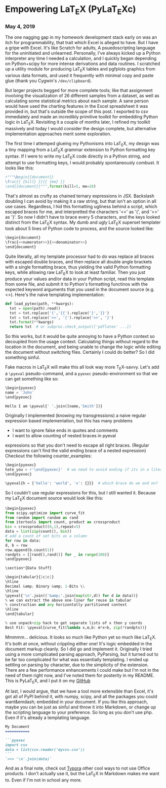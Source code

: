 # Empowering LaT<sub>E</sub>X (PyLaT<sub>E</sub>Xc)
### May 4, 2019

The one nagging gap in my homework development stack early on
was an itch for 
programmability, that trait which Excel is alleged to have.
But I have a gripe with Excel. It's like Scratch for adults,
A psuedoscripting language for the uninitiated and unlearned.
Personally, I've always kicked up a Python interpreter any
time I needed a calculation, and I quickly began depending on
Python+scipy for more intense derivations and data routines. I scratched
up a utility module for producing LaT<sub>E</sub>X tables and pgfplots graphics
from various data formats, and used it frequently with minimal
copy and paste glue (thank you Cygwin's 
    `/dev/clipboard`).

But larger projects begged for more complete tools; like that assignment
involving the visualization 
of 26 different samples from a dataset, as well as calculating some
statistical metrics about each sample.
A sane person would have used the charting features
in the Excel spreadsheet it was provided in, but that's outside the scope
of this post.
I exported to csv immediately and made an incredibly primitive 
toolkit for embedding Python logic in LaT<sub>E</sub>X. Revisiting it a
couple of months later, I refined my toolkit massively and today I 
would consider the design complete, but alternative implementation
approaches merit some exploration.

The first time I attemped glueing my Pythonisms into LaT<sub>E</sub>X, 
my design was a tiny mapping from a LaT<sub>E</sub>X grammar extension
to Python formatting key syntax.
If I were to write my LaT<sub>E</sub>X code directly in a Python string,
and attempt to use formatting keys,
I would probably spontaneously combust. It looks like this:

```python
r"""\begin{{document}}
\frac{{ {kill} }}{{ {me} }}
\end{{document}}""".format(kill=5, me=10)
```

That's almost as crufty as chained ternary expressions in JSX.
Backslash doubling I can avoid by making it a raw string, but that
isn't an option in all use cases.
Regardless, I hid this formatting ugliness behind a script, which
escaped braces for me, and interpretted the characters '<<' as '{', and
'>>' as '}'. So now I didn't have to brace every 5 characters, and the
keys looked distinct from the LaT<sub>E</sub>X syntax.
My dumb and ugly LaT<sub>E</sub>X superset templater took about 5 lines of 
Python code to process, and the source looked like:

```python
\begin{document}
\frac{<<numerator>>}{<<denominator>>}
\end{document}
```

Quite literally, all my template processor had to do was replace all braces with
escaped double braces, and then replace all 
double angle brackets with a single formatting brace, thus yielding
the valid Python formatting keys, while allowing raw LaT<sub>E</sub>X to look
at least familiar.
Then you just produce your values and/or data in your Python script, 
read this template from some file,
and submit it to Python's formatting functinos with the expected keyword
arguments that you used in the document source 
(e.g. <<numerator>>).
Here's the naive templating implementation:

```python
def load_pytex(path, **kwargs):
  txt = open(path).read()
  txt = txt.replace('{','{{').replace('}','}}')    
  txt = txt.replace('<<', '{').replace('>>', '}')
  txt.format(**kwargs)
  return txt  # or subproc.check_output(['pdflatex' ...])
```

So this works, but it would be quite annoying to have a Python
context so decoupled from the usage context. Calculating things
without regard to the location in the document, and being
unable to change the logic while editing the document without
switching files.
Certainly I could do better? So I did something sinful.

Fake macros in LaT<sub>E</sub>X will make this all look way more T<sub>E</sub>X-savvy. 
Let's add a `\pyeval` pseudo-command, and a 
`pyexec` pseudo-environment so that we can get something 
like so:

```python
\begin{pyexec}
name = 'John'
\end{pyexec}

Hello I am \pyeval{' '.join([name,'Smith'])}
```

Originally I implemented (knowing my transgressions) a naive
regular expression based implementation, but this has many problems
* I want to ignore false ends in quotes and comments
* I want to allow counting of nested braces in pyeval

expressions so that you don't need to escape all right
braces. (Regular expressions can't find the valid ending
    brace of a nested expression)
Checkout the following counter_examples:

```python
\begin{pyexec}
hate_you = r'\end{pyexec}'  # we need to avoid ending if its in a literal
\end{pyexec}

\pyeval{h = {'hello': 'world', 'x': {}}}  # which brace do we end on?
```

So I couldn't use regular expressions for this, but I still wanted it.
Because my LaT<sub>E</sub>X document source would look like this:

```python
\begin{pyexec}
from scipy.optimize import curve_fit
from random import random as rand
from itertools import count, product as crossproduct
bin = crossproduct((0,1),repeat=5)
data = list(zip(count(), bin))
# add a count of set bits as a column
for row in data:
d, b = row
row.append(b.count(1))
randpts = [[rand(),rand()] for _ in range(100)]
\end{pyexec}

\section*{Data Stuff}

\begin{tabular}{|c|c|}
\hline
Decimal &amp; Binary &amp; 1-Bits \\
\hline
\pyeval{'\n'.join(('&amp;'.join(map(str,d)) for d in data))}
% we can extract the above one-liner for reuse in tabular 
% construction and any horizontally partitioned context
\hline
\end{tabular}

% use unpack+zip hack to get separate lists of x then y coords
Best Fit: \pyeval{curve_fit(lambda x,m,b: m*x+b, zip(*randpts))} 
```

Mmmmm... delicious. It looks so much like Python yet so much like LaT<sub>E</sub>X.
It's both at once, without crippling either one! It's logic embedded in the document
markup cleanly. So I did go and implement it. Originally I tried using a more
complicated parsing approach, PyParsing, but it turned out to be far too complicated
for what was essentially templating. I ended up settling on parsing by character, due
to the simplicity of the extension. There are a few performance enhancements I could
make but I'm not in the need of them right now, and I've noted them for posterity in
my README. This is PyLaT<sub>E</sub>X, and I put it on my
[GitHub](https://github.com/MichaelBelousov/pylatexc)


At last, I would argue, that we have a tool more extensible than Excel, 
it's got all of PyPI behind it, with numpy, scipy, and all the packages
you could want&emdash; embedded in your document.
If you like this approach, maybe you can be just as sinful and throw it into
Markdown, or change up the scripting language to your preference. So long as you
don't use php. Even if it's already a templating language.


`````markdown
My Document
===========

```pyexec
import csv
data = list(csv.reader('mycsv.csv'))
```
`>>> '\n'.join(data)`
`````

And as a final note, check out [Typora](https://typora.io/)
other cool ways to not use Office products. I don't actually use it, but the LaT<sub>E</sub>X
in Markdown makes me want to. Even if I'm not in school any more.

<style>
span.vim {
    font-size: 3pt;
}
</style>
